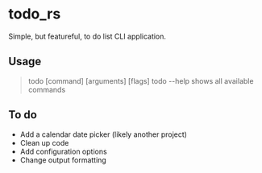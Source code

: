 # todo_rs
Simple, but featureful, to do list CLI application.

## Usage
> todo [command] [arguments] [flags]
> todo --help shows all available commands

## To do
- Add a calendar date picker (likely another project)
- Clean up code
- Add configuration options
- Change output formatting
